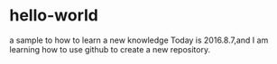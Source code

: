 # hello-world
a sample to how to learn a new knowledge
Today is 2016.8.7,and I am learning how to use github to create a new repository.
